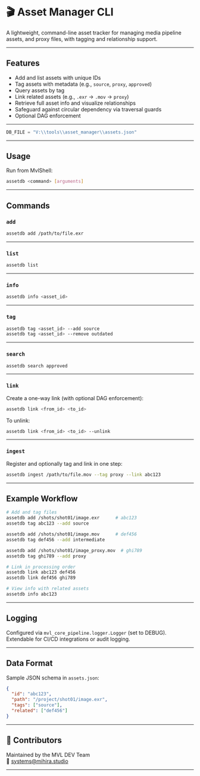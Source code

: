 # 🎬 Asset Manager CLI

A lightweight, command-line asset tracker for managing media pipeline assets, and proxy files, with tagging and relationship support.

---

## Features

- Add and list assets with unique IDs
- Tag assets with metadata (e.g., `source`, `proxy`, `approved`)
- Query assets by tag
- Link related assets (e.g., `.exr` → `.mov` → `proxy`)
- Retrieve full asset info and visualize relationships
- Safeguard against circular dependency via traversal guards
- Optional DAG enforcement

---
```python
DB_FILE = "V:\\tools\\asset_manager\\assets.json"
```

---

## Usage

Run from MvlShell:
```bash
assetdb <command> [arguments]
```

---

## Commands

###  `add`
```bash
assetdb add /path/to/file.exr
```

---

### `list`
```bash
assetdb list
```

---

### `info`
```bash
assetdb info <asset_id>
```

---

### `tag`
```bash
assetdb tag <asset_id> --add source
assetdb tag <asset_id> --remove outdated
```

---

### `search`
```bash
assetdb search approved
```

---

### `link`
Create a one-way link (with optional DAG enforcement):

```bash
assetdb link <from_id> <to_id>
```

To unlink:
```bash
assetdb link <from_id> <to_id> --unlink
```

---

### `ingest`
Register and optionally tag and link in one step:

```bash
assetdb ingest /path/to/file.mov --tag proxy --link abc123
```

---

##  Example Workflow

```bash
# Add and tag files
assetdb add /shots/shot01/image.exr      # abc123
assetdb tag abc123 --add source

assetdb add /shots/shot01/image.mov      # def456
assetdb tag def456 --add intermediate

assetdb add /shots/shot01/image_proxy.mov  # ghi789
assetdb tag ghi789 --add proxy

# Link in processing order
assetdb link abc123 def456
assetdb link def456 ghi789

# View info with related assets
assetdb info abc123
```
---
## Logging

Configured via `mvl_core_pipeline.logger.Logger` (set to DEBUG). Extendable for CI/CD integrations or audit logging.

---

## Data Format

Sample JSON schema in `assets.json`:

```json
{
  "id": "abc123",
  "path": "/project/shot01/image.exr",
  "tags": ["source"],
  "related": ["def456"]
}
```

---

## 👥 Contributors

Maintained by the MVL DEV Team  
📧 [systems@mihira.studio](mailto:systems@mihira.studio)

---
